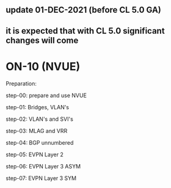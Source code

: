 
## update 01-DEC-2021 (before CL 5.0 GA)
## it is expected that with CL 5.0 significant changes will come

# ON-10 (NVUE)

Preparation:

step-00: prepare and use NVUE

step-01: Bridges, VLAN's

step-02: VLAN's and SVI's

step-03: MLAG and VRR

step-04: BGP unnumbered

step-05: EVPN Layer 2 

step-06: EVPN Layer 3 ASYM

step-07: EVPN Layer 3 SYM
